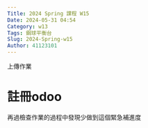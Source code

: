 ```yaml
---
Title: 2024 Spring 課程 W15
Date: 2024-05-31 04:54
Category: w13
Tags: 鋼球平衡台
Slug: 2024-Spring-w15
Author: 41123101
---
```


上傳作業

<!-- PELICAN_END_SUMMARY -->
# 註冊odoo
再過檢查作業的過程中發現少做到這個緊急補進度

